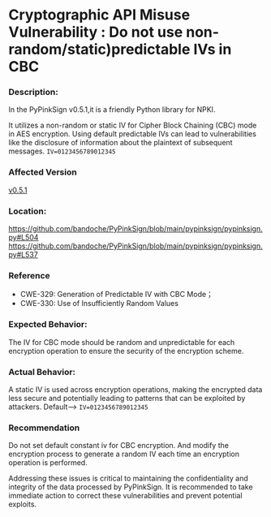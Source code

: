 # Cryptographic API Misuse Vulnerability : Do not use non-random/static)predictable IVs in CBC



### Description:

In the PyPinkSign v0.5.1,it is a friendly Python library for NPKI.

It utilizes a non-random or static IV for Cipher Block Chaining (CBC) mode in AES encryption. Using default predictable IVs can lead to vulnerabilities like the disclosure of information about the plaintext of subsequent messages.   `IV=0123456789012345`

### Affected Version

[v0.5.1](https://github.com/bandoche/PyPinkSign/releases/tag/v0.5.1)

### Location:

https://github.com/bandoche/PyPinkSign/blob/main/pypinksign/pypinksign.py#L504
https://github.com/bandoche/PyPinkSign/blob/main/pypinksign/pypinksign.py#L537

### Reference

- CWE-329: Generation of Predictable IV with CBC Mode；
- CWE-330: Use of Insufficiently Random Values

### Expected Behavior:

The IV for CBC mode should be random and unpredictable for each encryption operation to ensure the security of the encryption scheme.

### Actual Behavior:

A static IV is used across encryption operations, making the encrypted data less secure and potentially leading to patterns that can be exploited by attackers. Default-->  `IV=0123456789012345`

### Recommendation

Do not set default constant iv for CBC encryption. And modify the encryption process to generate a random IV each time an encryption operation is performed.



Addressing these issues is critical to maintaining the confidentiality and integrity of the data processed by PyPinkSign. It is recommended to take immediate action to correct these vulnerabilities and prevent potential exploits.



